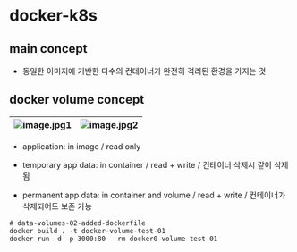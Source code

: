 # docker-k8s

## main concept
- 동일한 이미지에 기반한 다수의 컨테이너가 완전히 격리된 환경을 가지는 것

## docker volume concept
  ![image.jpg1](https://user-images.githubusercontent.com/73451727/188522927-03baca1a-93d3-45d4-a6b0-c3fd7dc10083.png) |![image.jpg2](https://user-images.githubusercontent.com/73451727/189511780-b505af93-d771-42c9-a7fb-3687d984ff83.png)
--- | --- | 

- application: in image / read only
  
- temporary app data: in container / read + write / 컨테이너 삭제시 같이 삭제됨
  
- permanent app data: in container and volume / read + write / 컨테이너가 삭제되어도 보존 가능


```
# data-volumes-02-added-dockerfile
docker build . -t docker-volume-test-01
docker run -d -p 3000:80 --rm docker0-volume-test-01
```
